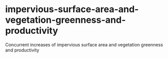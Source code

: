 # impervious-surface-area-and-vegetation-greenness-and-productivity
Concurrent increases of impervious surface area and vegetation greenness and productivity
